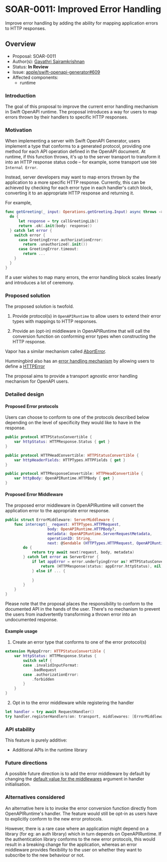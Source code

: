 # SOAR-0011: Improved Error Handling

Improve error handling by adding the ability for mapping application errors to HTTP responses.

## Overview

- Proposal: SOAR-0011
- Author(s): [Gayathri Sairamkrishnan](https://github.com/gayathrisairam)
- Status: **In Review**
- Issue: [apple/swift-openapi-generator#609](https://github.com/apple/swift-openapi-generator/issues/609)
- Affected components:
    - runtime

### Introduction

The goal of this proposal to improve the current error handling mechanism in Swift OpenAPI runtime. The proposal 
introduces a way for users to map errors thrown by their handlers to specific HTTP responses.

### Motivation

 When implementing a server with Swift OpenAPI Generator, users implement a type that conforms to a generated protocol, providing one method for each API operation defined in the OpenAPI document. At runtime, if this function throws, it's up to the server transport to transform it into an HTTP response status code – for example, some transport use `500 Internal Error`.

Instead, server developers may want to map errors thrown by the application to a more specific HTTP response. 
Currently, this can be achieved by checking for each error type in each handler's catch block, converting it to an 
appropriate HTTP response and returning it. 

For example,
```swift
func getGreeting(_ input: Operations.getGreeting.Input) async throws -> Operations.getGreeting.Output {
  do {
      let response = try callGreetingLib()
      return .ok(.init(body: response))
  } catch let error {
    switch error {
      case GreetingError.authorizationError:
        return .unauthorized(.init())
      case GreetingError.timeout:
        return ...
    }
  }  
}
```
If a user wishes to map many errors, the error handling block scales linearly and introduces a lot of ceremony.

### Proposed solution

The proposed solution is twofold.

1. Provide protocol(s) in `OpenAPIRuntime` to allow users to extend their error types with mappings to HTTP responses.

2. Provide an (opt-in) middleware in OpenAPIRuntime that will call the conversion function on conforming error types when
constructing the HTTP response.

Vapor has a similar mechanism called [AbortError](https://docs.vapor.codes/basics/errors/). 

Hummingbird also has an [error handling mechanism](https://docs.hummingbird.codes/2.0/documentation/hummingbird/errorhandling/)
by allowing users to define a [HTTPError](https://docs.hummingbird.codes/2.0/documentation/hummingbird/httperror)

The proposal aims to provide a transport agnostic error handling mechanism for OpenAPI users.

### Detailed design

#### Proposed Error protocols

Users can choose to conform to one of the protocols described below depending on the level of specificity they would 
like to have in the response. 

```swift
public protocol HTTPStatusConvertible {
    var httpStatus: HTTPResponse.Status { get }
}

public protocol HTTPHeadConvertible: HTTPStatusConvertible {
    var httpHeaderFields: HTTPTypes.HTTPFields { get }
}

public protocol HTTPResponseConvertible: HTTPHeadConvertible {
    var httpBody: OpenAPIRuntime.HTTPBody { get }
}
```

#### Proposed Error Middleware

The proposed error middleware in OpenAPIRuntime will convert the application error to the appropriate error response.
```swift
public struct ErrorMiddleware: ServerMiddleware {
    func intercept(_ request: HTTPTypes.HTTPRequest, 
                   body: OpenAPIRuntime.HTTPBody?, 
                   metadata: OpenAPIRuntime.ServerRequestMetadata, 
                   operationID: String, 
                   next: @Sendable (HTTPTypes.HTTPRequest, OpenAPIRuntime.HTTPBody?, OpenAPIRuntime.ServerRequestMetadata) async throws -> (HTTPTypes.HTTPResponse, OpenAPIRuntime.HTTPBody?)) async throws -> (HTTPTypes.HTTPResponse, OpenAPIRuntime.HTTPBody?) {
        do {
            return try await next(request, body, metadata)
        } catch let error as ServerError {
            if let appError = error.underlyingError as? HTTPStatusConvertible else {
                return (HTTPResponse(status: appError.httpStatus), nil)
            } else if ... {
              
            } 
        }
    }
}
```

Please note that the proposal places the responsibility to conform to the documented API in the hands of the user.
There's no mechanism to prevent the users from inadvertently transforming a thrown error into an undocumented response. 

#### Example usage

1. Create an error type that conforms to one of the error protocol(s)
```swift
extension MyAppError: HTTPStatusConvertible {
    var httpStatus: HTTPResponse.Status {
        switch self {
        case .invalidInputFormat:
            .badRequest
        case .authorizationError:
            .forbidden
        }
    }
}
```

2. Opt in to the error middleware while registering the handler

```swift
let handler = try await RequestHandler()
try handler.registerHandlers(on: transport, middlewares: [ErrorMiddleware()])

```

### API stability

This feature is purely additive:
- Additional APIs in the runtime library


### Future directions

A possible future direction is to add the error middleware by default by changing the [default value for the middlewares](https://github.com/apple/swift-openapi-runtime/blob/main/Sources/OpenAPIRuntime/Interface/UniversalServer.swift#L56)
argument in handler initialisation. 

### Alternatives considered

An alternative here is to invoke the error conversion function directly from OpenAPIRuntime's handler. The feature would 
still be opt-in as users have to explicitly conform to the new error protocols.

However, there is a rare case where an application might depend on a library (for eg: an auth library) which in turn 
depends on OpenAPIRuntime. If the authentication library conforms to the new error protocols, this would result in a 
breaking change for the application, whereas an error middleware provides flexibility to the user on whether they 
want to subscribe to the new behaviour or not.
